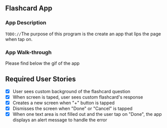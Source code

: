 ## Flashcard App

### App Description
`TODO://`The purpose of this program is the create an app that lips the page
when tap on.

### App Walk-through

Please find below the gif of the app




## Required User Stories
- [x] User sees custom background of the flashcard question
- [x] When screen is taped, user sees custom flashcard's response
- [x] Creates a new screen when "+" button is tapped
- [x] Dismisses the screen when "Done" or "Cancel" is tapped 
- [x] When one text area is not filled out and the user tap on "Done", the app displays an alert message
      to handle the error 
